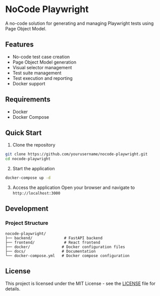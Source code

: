 # NoCode Playwright

A no-code solution for generating and managing Playwright tests using Page Object Model.

## Features

- No-code test case creation
- Page Object Model generation
- Visual selector management
- Test suite management
- Test execution and reporting
- Docker support

## Requirements

- Docker
- Docker Compose

## Quick Start

1. Clone the repository
```bash
git clone https://github.com/yourusername/nocode-playwright.git
cd nocode-playwright
```

2. Start the application
```bash
docker-compose up -d
```

3. Access the application
Open your browser and navigate to `http://localhost:3000`

## Development

### Project Structure
```
nocode-playwright/
├── backend/              # FastAPI backend
├── frontend/             # React frontend
├── docker/              # Docker configuration files
├── docs/                # Documentation
└── docker-compose.yml   # Docker compose configuration
```

## License

This project is licensed under the MIT License - see the [LICENSE](LICENSE) file for details.

